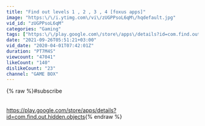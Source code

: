 ```yaml
---
title: "Find out levels 1 , 2 , 3 , 4 [foxus apps]"
image: "https:\/\/i.ytimg.com\/vi\/zUGPPsoL6qM\/hqdefault.jpg"
vid_id: "zUGPPsoL6qM"
categories: "Gaming"
tags: ["https:\/\/play.google.com\/store\/apps\/details?id=com.find.out.hidden.objects"]
date: "2021-09-26T05:51:21+03:00"
vid_date: "2020-04-01T07:42:01Z"
duration: "PT7M4S"
viewcount: "47041"
likeCount: "140"
dislikeCount: "23"
channel: "GAME BOX"
---
```

{% raw %}#subscribe<br /><br /><br /><a rel="nofollow" target="blank" href="https://play.google.com/store/apps/details?id=com.find.out.hidden.objects">https://play.google.com/store/apps/details?id=com.find.out.hidden.objects</a>{% endraw %}
